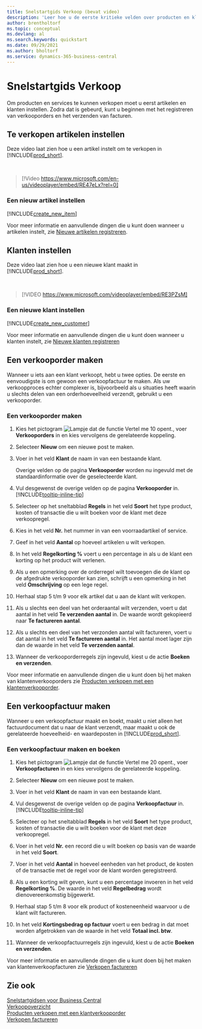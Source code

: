 ```yaml
---
title: Snelstartgids Verkoop (bevat video)
description: 'Leer hoe u de eerste kritieke velden over producten en klanten in Business Central invult, zodat u uw verkoopprocessen kunt starten.'
author: brentholtorf
ms.topic: conceptual
ms.devlang: al
ms.search.keywords: quickstart
ms.date: 09/29/2021
ms.author: bholtorf
ms.service: dynamics-365-business-central
---
```


# Snelstartgids Verkoop

Om producten en services te kunnen verkopen moet u eerst artikelen en klanten instellen. Zodra dat is gebeurd, kunt u beginnen met het registreren van verkooporders en het verzenden van facturen.

## Te verkopen artikelen instellen

Deze video laat zien hoe u een artikel instelt om te verkopen in [!INCLUDE[prod_short](includes/prod_short.md)].

<br>

> [!Video https://www.microsoft.com/en-us/videoplayer/embed/RE47eLx?rel=0]

### Een nieuw artikel instellen

[!INCLUDE[create_new_item](includes/create_new_item.md)]

Voor meer informatie en aanvullende dingen die u kunt doen wanneer u artikelen instelt, zie [Nieuwe artikelen registreren](inventory-how-register-new-items.md).  

## Klanten instellen

Deze video laat zien hoe u een nieuwe klant maakt in [!INCLUDE[prod_short](includes/prod_short.md)].  

<br>

> [!VIDEO https://www.microsoft.com/videoplayer/embed/RE3PZsM]

### Een nieuwe klant instellen

[!INCLUDE[create_new_customer](includes/create_new_customer.md)]

Voor meer informatie en aanvullende dingen die u kunt doen wanneer u klanten instelt, zie [Nieuwe klanten registreren](sales-how-register-new-customers.md)

## Een verkooporder maken  

Wanneer u iets aan een klant verkoopt, hebt u twee opties. De eerste en eenvoudigste is om gewoon een verkoopfactuur te maken. Als uw verkoopproces echter complexer is, bijvoorbeeld als u situaties heeft waarin u slechts delen van een orderhoeveelheid verzendt, gebruikt u een verkooporder.

### Een verkooporder maken  

1. Kies het pictogram ![Lampje dat de functie Vertel me 10 opent.](media/ui-search/search_small.png "Vertel me wat u wilt doen"), voer **Verkooporders** in en kies vervolgens de gerelateerde koppeling.
2. Selecteer **Nieuw** om een nieuwe post te maken.
3. Voer in het veld **Klant** de naam in van een bestaande klant.

    Overige velden op de pagina **Verkooporder** worden nu ingevuld met de standaardinformatie over de geselecteerde klant.  

4. Vul desgewenst de overige velden op de pagina **Verkooporder** in. [!INCLUDE[tooltip-inline-tip](includes/tooltip-inline-tip_md.md)]

5. Selecteer op het sneltabblad **Regels** in het veld **Soort** het type product, kosten of transactie die u wilt boeken voor de klant met deze verkoopregel.

6. Kies in het veld **Nr.** het nummer in van een voorraadartikel of service.

7. Geef in het veld **Aantal** op hoeveel artikelen u wilt verkopen.

8. In het veld **Regelkorting %** voert u een percentage in als u de klant een korting op het product wilt verlenen.

9. Als u een opmerking over de orderregel wilt toevoegen die de klant op de afgedrukte verkooporder kan zien, schrijft u een opmerking in het veld **Omschrijving** op een lege regel.

10. Herhaal stap 5 t/m 9 voor elk artikel dat u aan de klant wilt verkopen.

11. Als u slechts een deel van het orderaantal wilt verzenden, voert u dat aantal in het veld **Te verzenden aantal** in. De waarde wordt gekopieerd naar **Te factureren aantal**.

12. Als u slechts een deel van het verzonden aantal wilt factureren, voert u dat aantal in het veld **Te factureren aantal** in. Het aantal moet lager zijn dan de waarde in het veld **Te verzenden aantal**.

13. Wanneer de verkooporderregels zijn ingevuld, kiest u de actie **Boeken en verzenden**.

Voor meer informatie en aanvullende dingen die u kunt doen bij het maken van klantenverkooporders zie [Producten verkopen met een klantenverkooporder](sales-how-sell-products.md).  

## Een verkoopfactuur maken

Wanneer u een verkoopfactuur maakt en boekt, maakt u niet alleen het factuurdocument dat u naar de klant verzendt, maar maakt u ook de gerelateerde hoeveelheid- en waardeposten in [!INCLUDE[prod_short](includes/prod_short.md)].

### Een verkoopfactuur maken en boeken  

1. Kies het pictogram ![Lampje dat de functie Vertel me 20 opent.](media/ui-search/search_small.png "Vertel me wat u wilt doen"), voer **Verkoopfacturen** in en kies vervolgens de gerelateerde koppeling.  

2. Selecteer **Nieuw** om een nieuwe post te maken.

3. Voer in het veld **Klant** de naam in van een bestaande klant.

4. Vul desgewenst de overige velden op de pagina **Verkoopfactuur** in. [!INCLUDE[tooltip-inline-tip](includes/tooltip-inline-tip_md.md)]

5. Selecteer op het sneltabblad **Regels** in het veld **Soort** het type product, kosten of transactie die u wilt boeken voor de klant met deze verkoopregel.

6. Voer in het veld **Nr.** een record die u wilt boeken op basis van de waarde in het veld **Soort**.

7. Voer in het veld **Aantal** in hoeveel eenheden van het product, de kosten of de transactie met de regel voor de klant worden geregistreerd.  

8. Als u een korting wilt geven, kunt u een percentage invoeren in het veld **Regelkorting %**. De waarde in het veld **Regelbedrag** wordt dienovereenkomstig bijgewerkt.  

9. Herhaal stap 5 t/m 8 voor elk product of kosteneenheid waarvoor u de klant wilt factureren.  

10. In het veld **Kortingsbedrag op factuur** voert u een bedrag in dat moet worden afgetrokken van de waarde in het veld **Totaal incl. btw**.

11. Wanneer de verkoopfactuurregels zijn ingevuld, kiest u de actie **Boeken en verzenden**.  

Voor meer informatie en aanvullende dingen die u kunt doen bij het maken van klantenverkoopfacturen zie [Verkopen factureren](sales-how-invoice-sales.md)

## Zie ook

[Snelstartgidsen voor Business Central](quick-start-business-central.md)  
[Verkoopoverzicht](sales-manage-sales.md)  
[Producten verkopen met een klantverkooporder](sales-how-sell-products.md)  
[Verkopen factureren](sales-how-invoice-sales.md)  
